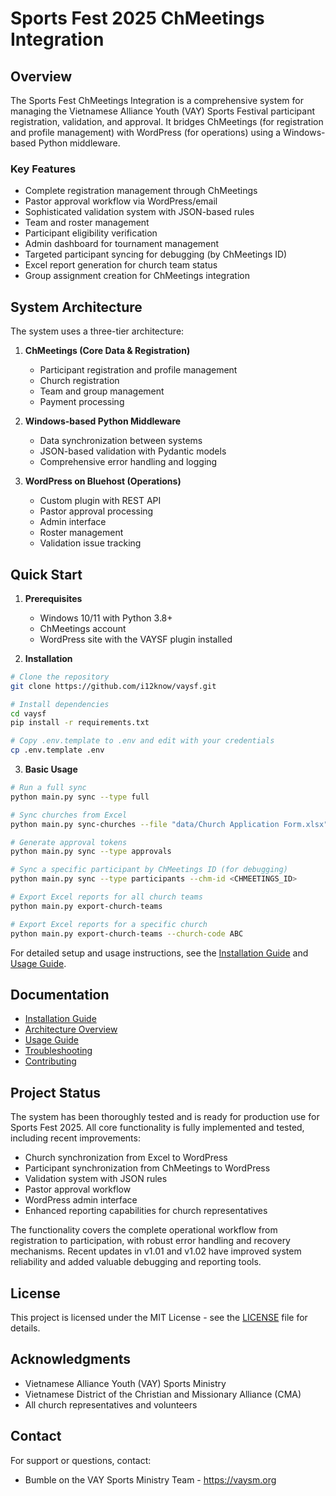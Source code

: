 # Sports Fest 2025 ChMeetings Integration

## Overview

The Sports Fest ChMeetings Integration is a comprehensive system for managing the Vietnamese Alliance Youth (VAY) Sports Festival participant registration, validation, and approval. It bridges ChMeetings (for registration and profile management) with WordPress (for operations) using a Windows-based Python middleware.

### Key Features

- Complete registration management through ChMeetings
- Pastor approval workflow via WordPress/email
- Sophisticated validation system with JSON-based rules
- Team and roster management
- Participant eligibility verification
- Admin dashboard for tournament management
- Targeted participant syncing for debugging (by ChMeetings ID)
- Excel report generation for church team status
- Group assignment creation for ChMeetings integration

## System Architecture

The system uses a three-tier architecture:

1. **ChMeetings (Core Data & Registration)**
   - Participant registration and profile management
   - Church registration
   - Team and group management
   - Payment processing

2. **Windows-based Python Middleware**
   - Data synchronization between systems
   - JSON-based validation with Pydantic models
   - Comprehensive error handling and logging

3. **WordPress on Bluehost (Operations)**
   - Custom plugin with REST API
   - Pastor approval processing
   - Admin interface
   - Roster management
   - Validation issue tracking

## Quick Start

1. **Prerequisites**
   - Windows 10/11 with Python 3.8+
   - ChMeetings account
   - WordPress site with the VAYSF plugin installed

2. **Installation**

```bash
# Clone the repository
git clone https://github.com/i12know/vaysf.git

# Install dependencies
cd vaysf
pip install -r requirements.txt

# Copy .env.template to .env and edit with your credentials
cp .env.template .env
```

3. **Basic Usage**

```bash
# Run a full sync
python main.py sync --type full

# Sync churches from Excel
python main.py sync-churches --file "data/Church Application Form.xlsx"

# Generate approval tokens
python main.py sync --type approvals

# Sync a specific participant by ChMeetings ID (for debugging)
python main.py sync --type participants --chm-id <CHMEETINGS_ID>

# Export Excel reports for all church teams
python main.py export-church-teams

# Export Excel reports for a specific church
python main.py export-church-teams --church-code ABC
```

For detailed setup and usage instructions, see the [Installation Guide](INSTALLATION.md) and [Usage Guide](USAGE.md).

## Documentation

- [Installation Guide](INSTALLATION.md)
- [Architecture Overview](ARCHITECTURE.md)
- [Usage Guide](USAGE.md)
- [Troubleshooting](TROUBLESHOOTING.md)
- [Contributing](CONTRIBUTING.md)

## Project Status

The system has been thoroughly tested and is ready for production use for Sports Fest 2025. All core functionality is fully implemented and tested, including recent improvements:

- Church synchronization from Excel to WordPress
- Participant synchronization from ChMeetings to WordPress
- Validation system with JSON rules
- Pastor approval workflow
- WordPress admin interface
- Enhanced reporting capabilities for church representatives

The functionality covers the complete operational workflow from registration to participation, with robust error handling and recovery mechanisms. Recent updates in v1.01 and v1.02 have improved system reliability and added valuable debugging and reporting tools.

## License

This project is licensed under the MIT License - see the [LICENSE](LICENSE) file for details.

## Acknowledgments

- Vietnamese Alliance Youth (VAY) Sports Ministry
- Vietnamese District of the Christian and Missionary Alliance (CMA)
- All church representatives and volunteers

## Contact

For support or questions, contact:
- Bumble on the VAY Sports Ministry Team - https://vaysm.org

